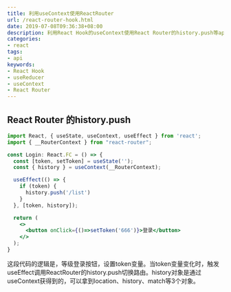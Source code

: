 ```yaml
---
title: 利用useContext使用ReactRouter
url: /react-router-hook.html
date: 2019-07-08T09:36:38+08:00
description: 利用React Hook的useContext使用React Router的history.push等api，使用useReducer管理数据。
categories:
- react
tags:
- api
keywords:
- React Hook
- useReducer
- useContext
- React Router
---
```

## React Router 的history.push
```jsx
import React, { useState, useContext, useEffect } from 'react';
import { __RouterContext } from "react-router";

const Login: React.FC = () => {
  const [token, setToken] = useState('');
  const { history } = useContext(__RouterContext);

  useEffect(() => {
    if (token) {
      history.push('/list')
    }
  }, [token, history]);

  return (
    <>
      <button onClick={()=>setToken('666')}>登录</button>
    </>
  );
}
```
这段代码的逻辑是，等级登录按钮，设置token变量。当token变量变化时，触发useEffect调用ReactRouter的history.push切换路由。history对象是通过useContext获得到的，可以拿到location、history、match等3个对象。

